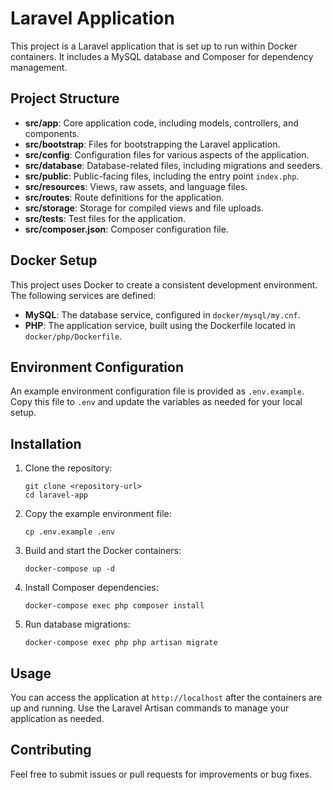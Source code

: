 # Laravel Application

This project is a Laravel application that is set up to run within Docker containers. It includes a MySQL database and Composer for dependency management.

## Project Structure

- **src/app**: Core application code, including models, controllers, and components.
- **src/bootstrap**: Files for bootstrapping the Laravel application.
- **src/config**: Configuration files for various aspects of the application.
- **src/database**: Database-related files, including migrations and seeders.
- **src/public**: Public-facing files, including the entry point `index.php`.
- **src/resources**: Views, raw assets, and language files.
- **src/routes**: Route definitions for the application.
- **src/storage**: Storage for compiled views and file uploads.
- **src/tests**: Test files for the application.
- **src/composer.json**: Composer configuration file.

## Docker Setup

This project uses Docker to create a consistent development environment. The following services are defined:

- **MySQL**: The database service, configured in `docker/mysql/my.cnf`.
- **PHP**: The application service, built using the Dockerfile located in `docker/php/Dockerfile`.

## Environment Configuration

An example environment configuration file is provided as `.env.example`. Copy this file to `.env` and update the variables as needed for your local setup.

## Installation

1. Clone the repository:
   ```
   git clone <repository-url>
   cd laravel-app
   ```

2. Copy the example environment file:
   ```
   cp .env.example .env
   ```

3. Build and start the Docker containers:
   ```
   docker-compose up -d
   ```

4. Install Composer dependencies:
   ```
   docker-compose exec php composer install
   ```

5. Run database migrations:
   ```
   docker-compose exec php php artisan migrate
   ```

## Usage

You can access the application at `http://localhost` after the containers are up and running. Use the Laravel Artisan commands to manage your application as needed.

## Contributing

Feel free to submit issues or pull requests for improvements or bug fixes.